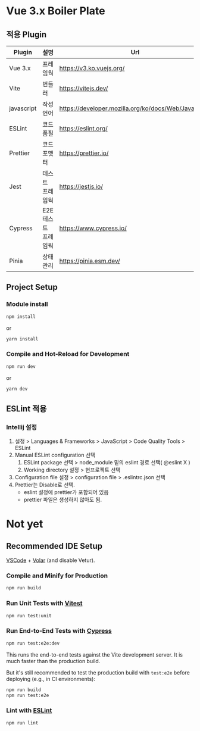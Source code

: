 # Vue 3.x Boiler Plate
## 적용 Plugin
| Plugin     | 설명                  | Url |
|------------|-----------------------| ------ |
| Vue 3.x    | 프레임웍              | https://v3.ko.vuejs.org/ |
| Vite       | 번들러                | https://vitejs.dev/ |
| javascript | 작성언어              | https://developer.mozilla.org/ko/docs/Web/JavaScript |
| ESLint     | 코드 품질             | https://eslint.org/ |
| Prettier   | 코드 포맷터           | https://prettier.io/ |
| Jest       | 테스트 프레임웍       | https://jestjs.io/ |
| Cypress    | E2E 테스트 프레임웍   | https://www.cypress.io/ |
| Pinia      | 상태관리              | https://pinia.esm.dev/ |

## Project Setup
### Module install
```sh
npm install
```
or
```sh
yarn install
```

### Compile and Hot-Reload for Development
```sh
npm run dev
```
or
```sh
yarn dev
```


## ESLint 적용
### Intellij 설정
1. 설정 > Languages & Frameworks > JavaScript > Code Quality Tools > ESLint
2. Manual ESLint configuration 선택
   1. ESLint package 선택 > node_module 밑의 eslint 경로 선택( @eslint X )
   2. Working directory 설정 > 현프로젝트 선택
3. Configuration file 설정 > configuration file > .eslintrc.json 선택
4. Prettier는 Disable로 선택.
   - eslint 설정에 prettier가 포함되어 있음
   - prettier 파일은 생성하지 않아도 됨.

# Not yet

## Recommended IDE Setup

[VSCode](https://code.visualstudio.com/) + [Volar](https://marketplace.visualstudio.com/items?itemName=Vue.volar) (and disable Vetur).

### Compile and Minify for Production
```sh
npm run build
```

### Run Unit Tests with [Vitest](https://vitest.dev/)

```sh
npm run test:unit
```

### Run End-to-End Tests with [Cypress](https://www.cypress.io/)

```sh
npm run test:e2e:dev
```

This runs the end-to-end tests against the Vite development server.
It is much faster than the production build.

But it's still recommended to test the production build with `test:e2e` before deploying (e.g., in CI environments):

```sh
npm run build
npm run test:e2e
```

### Lint with [ESLint](https://eslint.org/)

```sh
npm run lint
```
